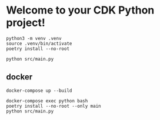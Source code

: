 # Welcome to your CDK Python project!

```shell
python3 -m venv .venv
source .venv/bin/activate
poetry install --no-root
```

```shell
python src/main.py
```

## docker

```shell
docker-compose up --build
```

```shell
docker-compose exec python bash
poetry install --no-root --only main
python src/main.py
```